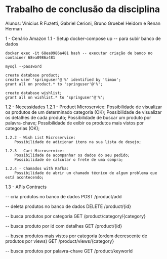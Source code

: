 # Trabalho de conclusão da disciplina

Alunos: Vinicius R Fuzetti, Gabriel Cerioni, Bruno Gruebel Heidorn e Renan Herman
        
1 - Cenário Amazon
1.1 - Setup
	docker-compose up -- para subir banco de dados

	docker exec -it 68ea0986a481 bash -- executar criação de banco no container 68ea0986a481

	mysql --password

	create database product;
	create user 'springuser'@'%' identified by 'timao';
	grant all on product.* to 'springuser'@'%';

	create database wishlist;
	grant all on wishlist.* to 'springuser'@'%';

1.2 - Necessidades
	1.2.1 - Product Microservice:
		Possibilidade de visualizar os produtos de um determinado categoria (OK);
		Possibilidade de visualizar os detalhes de cada produto;
		Possibilidade de buscar um produto por palavra-chave;
		Possibilidade de exibir os produtos mais vistos por categorias (OK);

	1.2.2 - Wish List Microservice:
		Possibilidade de adicionar itens na sua lista de desejo;

	1.2.3 - Cart Microservice:
		Possibilidade de acompanhar os dados do seu pedido;
		Possibilidade de calcular o frete de uma compra;

	1.2.4 - Chamados with Kafka:
		Possibilidade de abrir um chamado técnico de algum problema que está acontecendo;


1.3 - APIs Contracts

-- cria produtos no banco de dados
POST /product/add

-- deleta produtos no banco de dados
DELETE /product/{id}

-- busca produtos por categoria
GET /product/category/{category}

-- busca produto por id com detalhes
GET /product/{id}

-- busca produtos mais vistos por categoria (ordem decrescente de produtos por views)
GET /product/views/{category}

-- busca produtos por palavra-chave
GET /product/keyworld


